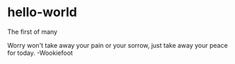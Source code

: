 # hello-world
The first of many

Worry won't take away your pain or your sorrow, just take away your peace for today. -Wookiefoot
